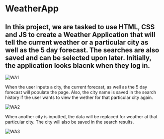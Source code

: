# WeatherApp

## In this project, we are tasked to use HTML, CSS and JS to create a Weather Application that will tell the current weather or a particular city as well as the 5 day forecast. The searches are also saved and can be selected upon later. Initially, the application looks blacnk when they log in. 

![WA1](https://user-images.githubusercontent.com/81788122/121631366-fadc5100-ca4c-11eb-8645-99a8a1a9cde4.PNG)

When the user inputs a city, the current forecast, as well as the 5 day forecast will populate the page. Also, the city name is saved in the search history if the user wants to view the wether for that particular city again. 

![WA2](https://user-images.githubusercontent.com/81788122/121631463-2bbc8600-ca4d-11eb-8fcd-f0c188748a54.PNG)

When another city is inputted, the data will be replaced for weather at that particular city. The city will also be saved in the search results. 

![WA3](https://user-images.githubusercontent.com/81788122/121631552-4bec4500-ca4d-11eb-9cc9-b8a24d709fbc.JPG)
